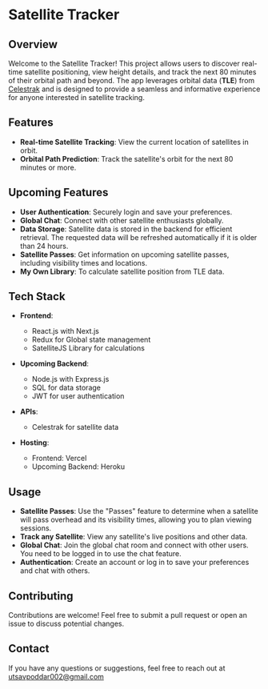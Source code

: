 # Satellite Tracker

## Overview

Welcome to the Satellite Tracker! This project allows users to discover real-time satellite positioning, view height details, and track the next 80 minutes of their orbital path and beyond. The app leverages orbital data (**TLE**) from [Celestrak](https://celestrak.com/) and is designed to provide a seamless and informative experience for anyone interested in satellite tracking.

## Features

- **Real-time Satellite Tracking**: View the current location of satellites in orbit.
- **Orbital Path Prediction**: Track the satellite's orbit for the next 80 minutes or more.

## Upcoming Features

- **User Authentication**: Securely login and save your preferences.
- **Global Chat**: Connect with other satellite enthusiasts globally.
- **Data Storage**: Satellite data is stored in the backend for efficient retrieval. The requested data will be refreshed automatically if it is older than 24 hours.
- **Satellite Passes**: Get information on upcoming satellite passes, including visibility times and locations.
- **My Own Library**: To calculate satellite position from TLE data.

## Tech Stack

- **Frontend**: 
  - React.js with Next.js
  - Redux for Global state management 
  - SatelliteJS Library for calculations
 
- **Upcoming Backend**:
  - Node.js with Express.js
  - SQL for data storage
  - JWT for user authentication
- **APIs**:
  - Celestrak for satellite data
- **Hosting**:
  - Frontend: Vercel
  - Upcoming Backend: Heroku

## Usage

- **Satellite Passes**: Use the "Passes" feature to determine when a satellite will pass overhead and its visibility times, allowing you to plan viewing sessions.
- **Track any Satellite**: View any satellite's live positions and other data.
- **Global Chat**: Join the global chat room and connect with other users. You need to be logged in to use the chat feature.
- **Authentication**: Create an account or log in to save your preferences and chat with others.

## Contributing
Contributions are welcome! Feel free to submit a pull request or open an issue to discuss potential changes.

## Contact
If you have any questions or suggestions, feel free to reach out at utsavpoddar002@gmail.com
